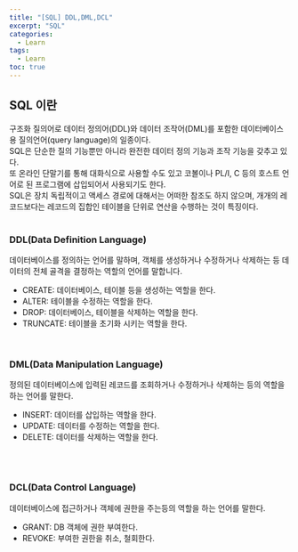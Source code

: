 ```yaml
---
title: "[SQL] DDL,DML,DCL"
excerpt: "SQL"
categories: 
  - Learn
tags: 
  - Learn
toc: true
---
```



## SQL 이란
구조화 질의어로 데이터 정의어(DDL)와 데이터 조작어(DML)를 포함한 데이터베이스용 질의언어(query language)의 일종이다.<br> 
SQL은 단순한 질의 기능뿐만 아니라 완전한 데이터 정의 기능과 조작 기능을 갖추고 있다.<br> 
또 온라인 단말기를 통해 대화식으로 사용할 수도 있고 코볼이나 PL/I, C 등의 호스트 언어로 된 프로그램에 삽입되어서 사용되기도 한다.<br> 
SQL은 장치 독립적이고 액세스 경로에 대해서는 어떠한 참조도 하지 않으며, 개개의 레코드보다는 레코드의 집합인 테이블을 단위로 연산을 수행하는 것이 특징이다.<br> <br> 

### DDL(Data Definition Language)
데이터베이스를 정의하는 언어를 말하며, 객체를 생성하거나 수정하거나 삭제하는 등 데이터의 전체 골격을 결정하는 역할의 언어를 말합니다.<br> 
- CREATE: 데이터베이스, 테이블 등을 생성하는 역할을 한다.
- ALTER: 테이블을 수정하는 역할을 한다. 
- DROP: 데이터베이스, 테이블을 삭제하는 역할을 한다. 
- TRUNCATE: 테이블을 초기화 시키는 역할을 한다.

<br> 


### DML(Data Manipulation Language)
정의된 데이터베이스에 입력된 레코드를 조회하거나 수정하거나 삭제하는 등의 역할을 하는 언어를 말한다.<br> 
- INSERT: 데이터를 삽입하는 역할을 한다.
- UPDATE: 데이터를 수정하는 역할을 한다.
- DELETE: 데이터를 삭제하는 역할을 한다.

<br> <br> 

### DCL(Data Control Language)
데이터베이스에 접근하거나 객체에 권한을 주는등의 역할을 하는 언어를 말한다.<br> 
- GRANT: DB 객체에 권한 부여한다.
- REVOKE: 부여한 권한을 취소, 철회한다.

<br> <br> 
